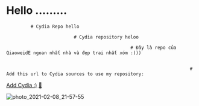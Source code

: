 # Hello .........    
                             
             # Cydia Repo hello
         
                             # Cydia repository heloo
                         
                                                  # Đây là repo của QiaoweidE ngoan nhất nhà và đẹp trai nhất xóm :)))
                         
                         
                                                                        # Add this url to Cydia sources to use my repository: 
                                                     

[Add Cydia :)](cydia://url/https://cydia.saurik.com/api/share#?source=https://QiaoweidE.github.io/cydia/) [🍏](https://QiaoweidE.github.io/cydia/)

  
![photo_2021-02-08_21-57-55](https://user-images.githubusercontent.com/54195182/107292864-1afb0400-6a9d-11eb-85ee-1b567df01c9a.jpg)




